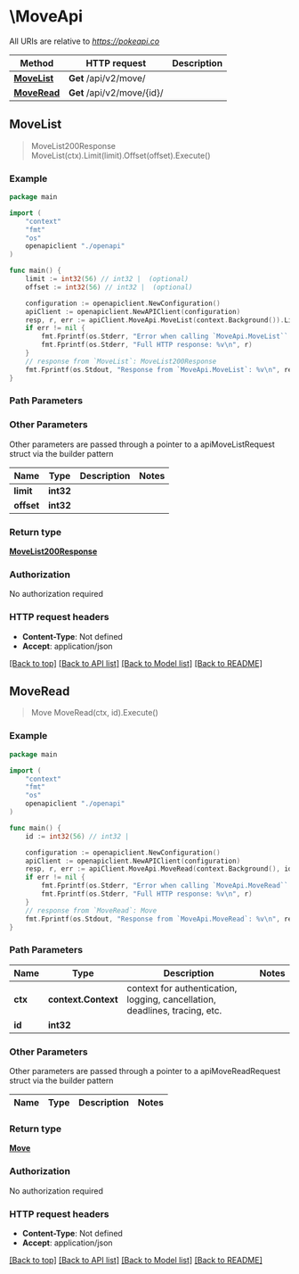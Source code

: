 # \MoveApi

All URIs are relative to *https://pokeapi.co*

Method | HTTP request | Description
------------- | ------------- | -------------
[**MoveList**](MoveApi.md#MoveList) | **Get** /api/v2/move/ | 
[**MoveRead**](MoveApi.md#MoveRead) | **Get** /api/v2/move/{id}/ | 



## MoveList

> MoveList200Response MoveList(ctx).Limit(limit).Offset(offset).Execute()



### Example

```go
package main

import (
    "context"
    "fmt"
    "os"
    openapiclient "./openapi"
)

func main() {
    limit := int32(56) // int32 |  (optional)
    offset := int32(56) // int32 |  (optional)

    configuration := openapiclient.NewConfiguration()
    apiClient := openapiclient.NewAPIClient(configuration)
    resp, r, err := apiClient.MoveApi.MoveList(context.Background()).Limit(limit).Offset(offset).Execute()
    if err != nil {
        fmt.Fprintf(os.Stderr, "Error when calling `MoveApi.MoveList``: %v\n", err)
        fmt.Fprintf(os.Stderr, "Full HTTP response: %v\n", r)
    }
    // response from `MoveList`: MoveList200Response
    fmt.Fprintf(os.Stdout, "Response from `MoveApi.MoveList`: %v\n", resp)
}
```

### Path Parameters



### Other Parameters

Other parameters are passed through a pointer to a apiMoveListRequest struct via the builder pattern


Name | Type | Description  | Notes
------------- | ------------- | ------------- | -------------
 **limit** | **int32** |  | 
 **offset** | **int32** |  | 

### Return type

[**MoveList200Response**](MoveList200Response.md)

### Authorization

No authorization required

### HTTP request headers

- **Content-Type**: Not defined
- **Accept**: application/json

[[Back to top]](#) [[Back to API list]](../README.md#documentation-for-api-endpoints)
[[Back to Model list]](../README.md#documentation-for-models)
[[Back to README]](../README.md)


## MoveRead

> Move MoveRead(ctx, id).Execute()



### Example

```go
package main

import (
    "context"
    "fmt"
    "os"
    openapiclient "./openapi"
)

func main() {
    id := int32(56) // int32 | 

    configuration := openapiclient.NewConfiguration()
    apiClient := openapiclient.NewAPIClient(configuration)
    resp, r, err := apiClient.MoveApi.MoveRead(context.Background(), id).Execute()
    if err != nil {
        fmt.Fprintf(os.Stderr, "Error when calling `MoveApi.MoveRead``: %v\n", err)
        fmt.Fprintf(os.Stderr, "Full HTTP response: %v\n", r)
    }
    // response from `MoveRead`: Move
    fmt.Fprintf(os.Stdout, "Response from `MoveApi.MoveRead`: %v\n", resp)
}
```

### Path Parameters


Name | Type | Description  | Notes
------------- | ------------- | ------------- | -------------
**ctx** | **context.Context** | context for authentication, logging, cancellation, deadlines, tracing, etc.
**id** | **int32** |  | 

### Other Parameters

Other parameters are passed through a pointer to a apiMoveReadRequest struct via the builder pattern


Name | Type | Description  | Notes
------------- | ------------- | ------------- | -------------


### Return type

[**Move**](Move.md)

### Authorization

No authorization required

### HTTP request headers

- **Content-Type**: Not defined
- **Accept**: application/json

[[Back to top]](#) [[Back to API list]](../README.md#documentation-for-api-endpoints)
[[Back to Model list]](../README.md#documentation-for-models)
[[Back to README]](../README.md)

